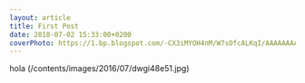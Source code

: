 ```yaml
---
layout: article
title: First Post
date: 2018-07-02 15:33:00+0200
coverPhoto: https://1.bp.blogspot.com/-CX3iMYOH4nM/W7sOfcALKqI/AAAAAAAAALE/_YNPdcMN-Io9rjt5E8gcA3MFrDxgz-6cQCLcBGAs/s1600/dwgi48e51.jpg
---
```




hola
(/contents/images/2016/07/dwgi48e51.jpg)


